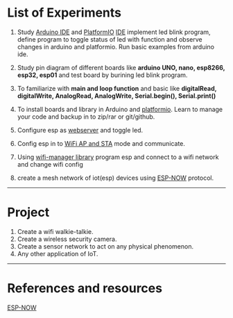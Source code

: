 # List of Experiments

1. Study [Arduino IDE](https://www.arduino.cc/en/software) and [PlatformIO](https://platformio.org/) [IDE](https://docs.platformio.org/en/latest/home/index.html#platformio-ide) implement led blink program, define program to toggle status of led with function and observe changes in arduino and platformio. Run basic examples from arduino ide. 

1. Study pin diagram of different boards like **arduino UNO, nano, esp8266, esp32, esp01** and test board by burining led blink program.

1. To familiarize with **main and loop function** and basic like **digitalRead, digitalWrite, AnalogRead, AnalogWrite, Serial.begin(), Serial.print()**

1. To install boards and library in Arduino and [platformio](https://docs.platformio.org/en/latest/home/index.html#library-manager). Learn to manage your code and backup in to zip/rar or git/github.

1. Configure esp as [webserver](https://lastminuteengineers.com/creating-esp32-web-server-arduino-ide/) and toggle led.

1. Config esp in to [WiFi AP and STA](https://www.instructables.com/ESP-to-ESP-Communication/) mode and communicate.

1. Using [wifi-manager library](https://github.com/tzapu/WiFiManager) program esp and connect to a wifi network and change wifi config

1. create a mesh network of iot(esp) devices using [ESP-NOW](https://www.instructables.com/ESP32-With-ESP-Now-Protocol/) protocol.

---

# Project

1. Create a wifi walkie-talkie.
1. Create a wireless security camera.
1. Create a sensor network to act on any physical phenomenon.
1. Any other application of IoT.

---

# References and resources



[ESP-NOW](https://microcontrollerslab.com/esp32-esp-now-two-way-communication-arduino-ide/)